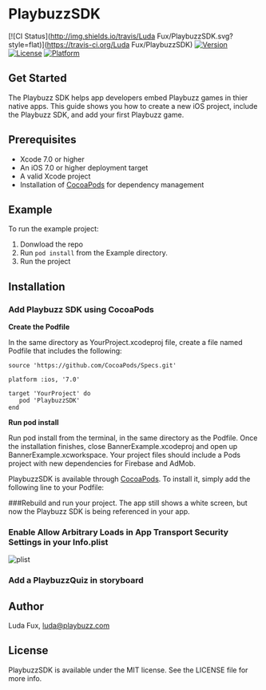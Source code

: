 # PlaybuzzSDK

[![CI Status](http://img.shields.io/travis/Luda Fux/PlaybuzzSDK.svg?style=flat)](https://travis-ci.org/Luda Fux/PlaybuzzSDK)
[![Version](https://img.shields.io/cocoapods/v/PlaybuzzSDK.svg?style=flat)](http://cocoapods.org/pods/PlaybuzzSDK)
[![License](https://img.shields.io/cocoapods/l/PlaybuzzSDK.svg?style=flat)](http://cocoapods.org/pods/PlaybuzzSDK)
[![Platform](https://img.shields.io/cocoapods/p/PlaybuzzSDK.svg?style=flat)](http://cocoapods.org/pods/PlaybuzzSDK)

## Get Started

The Playbuzz SDK helps app developers embed Playbuzz games in thier native apps. This guide shows you how to create a new iOS project, include the Playbuzz SDK, and add your first Playbuzz game.

## Prerequisites

- Xcode 7.0 or higher
- An iOS 7.0 or higher deployment target
- A valid Xcode project
- Installation of [CocoaPods](http://cocoapods.org) for dependency management

## Example

To run the example project:
1. Donwload the repo
2. Run `pod install` from the Example directory.
3. Run the project

## Installation

### Add Playbuzz SDK using CocoaPods

**Create the Podfile**

In the same directory as YourProject.xcodeproj file, create a file named Podfile that includes the following:

```
source 'https://github.com/CocoaPods/Specs.git'

platform :ios, '7.0'

target 'YourProject' do
   pod 'PlaybuzzSDK'
end
```

**Run pod install**

Run pod install from the terminal, in the same directory as the Podfile. Once the installation finishes, close BannerExample.xcodeproj and open up BannerExample.xcworkspace. Your project files should include a Pods project with new dependencies for Firebase and AdMob.

PlaybuzzSDK is available through [CocoaPods](http://cocoapods.org). To install
it, simply add the following line to your Podfile:


###Rebuild and run your project. 
The app still shows a white screen, but now the Playbuzz SDK is being referenced in your app.

### Enable **Allow Arbitrary Loads** in **App Transport Security Settings** in your Info.plist
![plist](http://i68.tinypic.com/286wzet.png)

### Add a PlaybuzzQuiz in storyboard

## Author

Luda Fux, luda@playbuzz.com

## License

PlaybuzzSDK is available under the MIT license. See the LICENSE file for more info.
